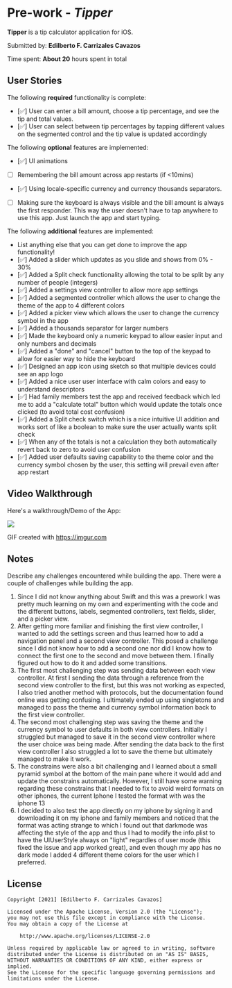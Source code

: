 # Pre-work - *Tipper*

**Tipper** is a tip calculator application for iOS.

Submitted by: **Edilberto F. Carrizales Cavazos**

Time spent: **About 20** hours spent in total

## User Stories

The following **required** functionality is complete:

* [✅] User can enter a bill amount, choose a tip percentage, and see the tip and total values.
* [✅] User can select between tip percentages by tapping different values on the segmented control and the tip value is updated accordingly

The following **optional** features are implemented:

* [✅] UI animations
* [ ] Remembering the bill amount across app restarts (if <10mins)
* [✅] Using locale-specific currency and currency thousands separators.
* [ ] Making sure the keyboard is always visible and the bill amount is always the first responder. This way the user doesn't have to tap anywhere to use this app. Just launch the app and start typing.

The following **additional** features are implemented:

- List anything else that you can get done to improve the app functionality!
- [✅] Added a slider which updates as you slide and shows from 0% - 30%
- [✅] Added a Split check functionality allowing the total to be split by any number of people (integers)
- [✅] Added a settings view controller to allow more app settings
- [✅] Added a segmented controller which allows the user to change the theme of the app to 4 different colors
- [✅] Added a picker view which allows the user to change the currency symbol in the app
- [✅] Added a thousands separator for larger numbers
- [✅] Made the keyboard only a numeric keypad to allow easier input and only numbers and decimals
- [✅] Added a "done" and "cancel" button to the top of the keypad to allow for easier way to hide the keyboard
- [✅] Designed an app icon using sketch so that multiple devices could see an app logo
- [✅] Added a nice user user interface with calm colors and easy to understand descriptors
- [✅] Had family members test the app and received feedback which led me to add a "calculate total" button which would update the totals once clicked (to avoid total cost confusion)
- [✅] Added a Split check switch which is a nice intuitive UI addition and works sort of like a boolean to make sure the user actually wants split check
- [✅] When any of the totals is not a calculation they both automatically revert back to zero to avoid user confusion
- [✅] Added user defaults saving capability to the theme color and the currency symbol chosen by the user, this setting will prevail even after app restart

## Video Walkthrough

Here's a walkthrough/Demo of the App:

![](https://github.com/Eddie-Carrizales/CodePath-IOS/blob/main/Prework-Tipper%20App/Tipper.gif)

GIF created with https://imgur.com

## Notes

Describe any challenges encountered while building the app.
There were a couple of challenges while building the app.
1. Since I did not know anything about Swift and this was a prework I was pretty much learning on my own and experimenting with the code and the different buttons, labels, segmented controllers, text fields, slider, and a picker view.
2. After getting more familiar and finishing the first view controller, I wanted to add the settings screen and thus learned how to add a navigation panel and a second view controller. This posed a challenge since I did not know how to add a second one nor did I know how to connect the first one to the second and move between them. I finally figured out how to do it and added some transitions.
3. The first most challenging step was sending data between each view controller. At first I sending the data through a reference from the second view controller to the first, but this was not working as expected, I also tried another method with protocols, but the documentation found online was getting confusing. I ultimately ended up using singletons and managed to pass the theme and currency symbol information back to the first view controller.
4. The second most challenging step was saving the theme and the currency symbol to user defaults in both view controllers. Initially I struggled but managed to save it in the second view controller where the user choice was being made. After sending the data back to the first view controller I also struggled a lot to save the theme but ultimately managed to make it work.
4. The constrains were also a bit challenging and I learned about a small pyramid symbol at the bottom of the main pane where it would add and update the constrains automatically. However, I still have some warning regarding these constrains that I needed to fix to avoid weird formats on other iphones, the current Iphone I tested the format with was the iphone 13
5. I decided to also test the app directly on my iphone by signing it and downloading it on my iphone and family members and noticed that the format was acting strange to which I found out that darkmode was affecting the style of the app and thus I had to modify the info.plist to have the UIUserStyle always on "light" regardles of user mode (this fixed the issue and app worked great), and even though my app has no dark mode I added 4 different theme colors for the user which I preferred.


## License

    Copyright [2021] [Edilberto F. Carrizales Cavazos]

    Licensed under the Apache License, Version 2.0 (the "License");
    you may not use this file except in compliance with the License.
    You may obtain a copy of the License at

        http://www.apache.org/licenses/LICENSE-2.0

    Unless required by applicable law or agreed to in writing, software
    distributed under the License is distributed on an "AS IS" BASIS,
    WITHOUT WARRANTIES OR CONDITIONS OF ANY KIND, either express or implied.
    See the License for the specific language governing permissions and
    limitations under the License.

